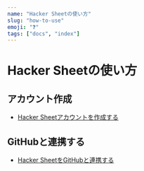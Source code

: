 ```yaml
---
name: "Hacker Sheetの使い方"
slug: "how-to-use"
emoji: "❓"
tags: ["docs", "index"]
---
```


# Hacker Sheetの使い方

## アカウント作成

- [Hacker Sheetアカウントを作成する](%E3%82%A2%E3%82%AB%E3%82%A6%E3%83%B3%E3%83%88%E4%BD%9C%E6%88%90/%E3%82%A2%E3%82%AB%E3%82%A6%E3%83%B3%E3%83%88%E4%BD%9C%E6%88%90.md)

## GitHubと連携する

- [Hacker SheetをGitHubと連携する](GitHub%E9%80%A3%E6%90%BA/GitHub%E9%80%A3%E6%90%BA.md)